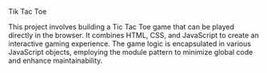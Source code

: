Tik Tac Toe

This project involves building a Tic Tac Toe game that can be played directly in the browser. It combines HTML, CSS, and JavaScript to create an interactive gaming experience. The game logic is encapsulated in various JavaScript objects, employing the module pattern to minimize global code and enhance maintainability.
